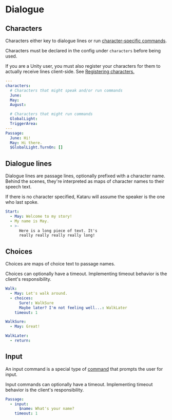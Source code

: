 # Dialogue

## Characters
Characters either key to dialogue lines or run <a href="#/concepts/logic?id=character-specific-commands">character-specific commands</a>.

Characters must be declared in the config under `characters` before being used. 

If you are a Unity user, you must also register your characters for them to actually receive lines client-side. See <a href="#/api/unity?id=general-steps-before-registering">Registering characters.</a>

```yaml
---
characters: 
  # Characters that might speak and/or run commands
  June:
  May:
  August:

  # Characters that might run commands
  GlobalLight:
  TriggerArea:
---
Passage:
  June: Hi!
  May: Hi there.
  $GlobalLight.TurnOn: []
```

## Dialogue lines
Dialogue lines are passage lines, optionally prefixed with a character name. Behind the scenes, they're interpreted as maps of character names to their speech text.

If there is no character specified, Kataru will assume the speaker is the one who last spoke.

```yaml
Start:
  - May: Welcome to my story!
  - My name is May.
  - >-
      Here is a long piece of text. It's 
      really really really really long!
```


## Choices
Choices are maps of choice text to passage names.

Choices can optionally have a timeout. Implementing timeout behavior is the client's responsibility.

```yaml
Walk:
  - May: Let's walk around.
  - choices:
      Sure!: WalkSure
      Maybe later? I'm not feeling well...: WalkLater
    timeout: 1

WalkSure:
  - May: Great!

WalkLater:
  - return:
```

## Input

An input command is a special type of <a href="#/concepts/logic?id=commands">command</a> that prompts the user for input.

Input commands can optionally have a timeout. Implementing timeout behavior is the client's responsibility.

```yaml
Passage:
  - input: 
      $name: What's your name?
    timeout: 1
```